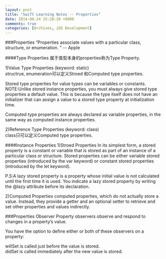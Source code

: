 ```yaml
---
layout: post
title: "Swift Learning Notes -- Properties"
date: 2014-06-24 15:28:20 +0800
comments: true
categories: [Archives, iOS Development] 
---
```


###Properties
“Properties associate values with a particular class, structure, or enumeration. ” -- Apple

####Type Properties
属于类型本身的properties称为Type Property.  

1)Value Type Properties (keyword: static)  
structrue, enumeration可以定义Stroed 和Computed type properties.

Stored type properties for value types can be variables or constants.  
NOTE:Unlike stored instance properties, you must always give stored type properties a default value. This is because the type itself does not have an initializer that can assign a value to a stored type property at initialization time.

Computed type properties are always declared as variable properties, in the same way as computed instance properties.

2)Reference Type Properties (keyword: class)  
class只可以定义Computed type properties.

####Instance Properties
1)Stroed Properties
In its simplest form, a stored property is a constant or variable that is stored as part of an instance of a particular class or structure. Stored properties can be either variable stored properties (introduced by the var keyword) or constant stored properties (introduced by the let keyword).

P.S:A lazy stored property is a property whose initial value is not calculated until the first time it is used. You indicate a lazy stored property by writing the @lazy attribute before its declaration.

2)Computed Properties
computed properties, which do not actually store a value. Instead, they provide a getter and an optional setter to retrieve and set other properties and values indirectly.

###Properties Observer
Property observers observe and respond to changes in a property’s value. 

You have the option to define either or both of these observers on a property:

willSet is called just before the value is stored.  
didSet is called immediately after the new value is stored.

